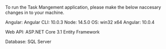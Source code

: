 To run the Task Mangement application, please make the below naccesary changes in to your machine.

Angular:
Angular CLI: 10.0.3
Node: 14.5.0
OS: win32 x64
Angular: 10.0.4

Web API:
ASP.NET Core 3.1
Entity Framework

Database:
SQL Server


